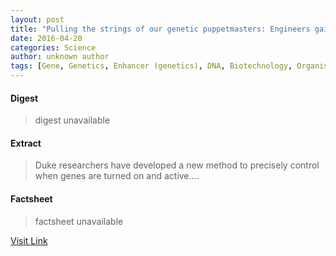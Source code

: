 ```yaml
---
layout: post
title: "Pulling the strings of our genetic puppetmasters: Engineers gain control of gene activity"
date: 2016-04-20
categories: Science
author: unknown author
tags: [Gene, Genetics, Enhancer (genetics), DNA, Biotechnology, Organisms, Life sciences, Biology]
---
```



#### Digest
>digest unavailable

#### Extract
>Duke researchers have developed a new method to precisely control when genes are turned on and active....

#### Factsheet
>factsheet unavailable

[Visit Link](http://phys.org/news347535983.html)



